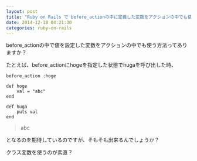 ```yaml
---
layout: post
title: "Ruby on Rails で before_actionの中に定義した変数をアクションの中でも使いたい"
date: 2014-12-18 04:21:30
categories: ruby-on-rails
---
```

<p>before_actionの中で値を設定した変数をアクションの中でも使う方法ってありますか？</p>

<p>たとえば、before_actionにhogeを指定した状態でhugaを呼び出した時、</p>

<pre><code>before_action :hoge

def hoge
    val = "abc"
end

def huga
    puts val
end
</code></pre>

<blockquote>
  <p>abc</p>
</blockquote>

<p>となるのを期待しているのですが、そもそも出来るんでしょうか？</p>

<p>クラス変数を使うのが素直？</p>
